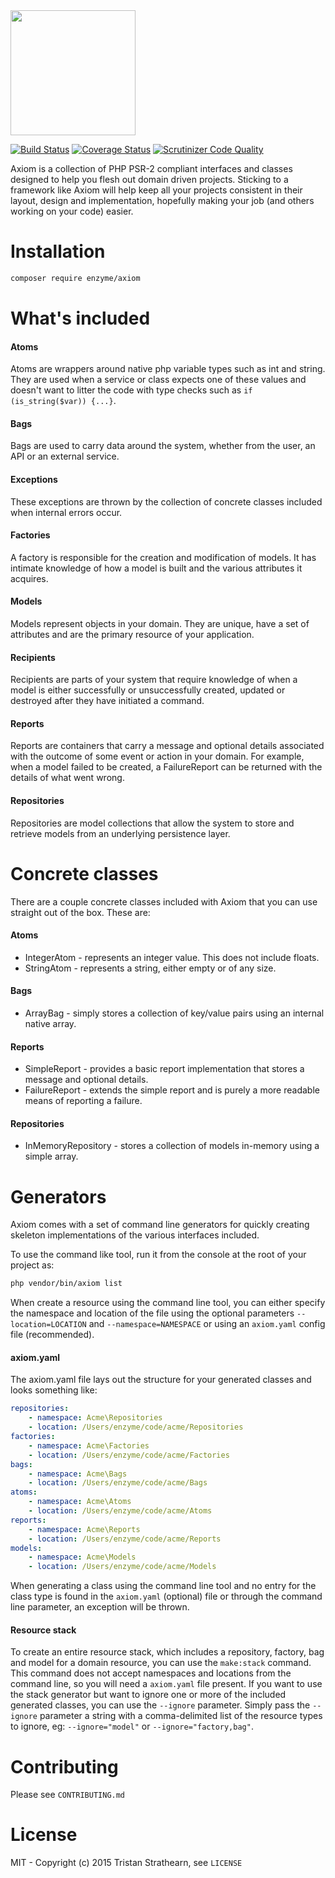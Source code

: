 <img src="https://cloud.githubusercontent.com/assets/2805249/12291425/e1430a16-ba32-11e5-950e-7887df7a75e9.png" width="200">

[![Build Status](https://travis-ci.org/enzyme/axiom.svg?branch=master)](https://travis-ci.org/enzyme/axiom)
[![Coverage Status](https://coveralls.io/repos/enzyme/axiom/badge.svg?branch=master&service=github)](https://coveralls.io/github/enzyme/axiom?branch=master)
[![Scrutinizer Code Quality](https://scrutinizer-ci.com/g/enzyme/axiom/badges/quality-score.png?b=master)](https://scrutinizer-ci.com/g/enzyme/axiom/?branch=master)

Axiom is a collection of PHP PSR-2 compliant interfaces and classes designed to help you flesh out domain driven projects. Sticking to a framework like Axiom will help keep all your projects consistent in their layout, design and implementation, hopefully making your job (and others working on your code) easier.

# Installation

```bash
composer require enzyme/axiom
```

# What's included

#### Atoms
Atoms are wrappers around native php variable types such as int and string. They are used when a service or class expects one of these values and doesn't want to litter the code with type checks such as `if (is_string($var)) {...}`.

#### Bags
Bags are used to carry data around the system, whether from the user, an API or an external service.

#### Exceptions
These exceptions are thrown by the collection of concrete classes included when internal errors occur.

#### Factories
A factory is responsible for the creation and modification of models. It has intimate knowledge of how a model is built and the various attributes it acquires.

#### Models
Models represent objects in your domain. They are unique, have a set of attributes and are the primary resource of your application.

#### Recipients
Recipients are parts of your system that require knowledge of when a model is either successfully or unsuccessfully created, updated or destroyed after they have initiated a command.

#### Reports
Reports are containers that carry a message and optional details associated with the outcome of some event or action in your domain. For example, when a model failed to be created, a FailureReport can be returned with the details of what went wrong.

#### Repositories
Repositories are model collections that allow the system to store and retrieve models from an underlying persistence layer.

# Concrete classes
There are a couple concrete classes included with Axiom that you can use straight out of the box. These are:

#### Atoms
* IntegerAtom - represents an integer value. This does not include floats.
* StringAtom - represents a string, either empty or of any size.

#### Bags
* ArrayBag - simply stores a collection of key/value pairs using an internal native array.

#### Reports
* SimpleReport - provides a basic report implementation that stores a message and optional details.
* FailureReport - extends the simple report and is purely a more readable means of reporting a failure.

#### Repositories
* InMemoryRepository - stores a collection of models in-memory using a simple array.

# Generators

Axiom comes with a set of command line generators for quickly creating skeleton implementations of the various interfaces included.

To use the command like tool, run it from the console at the root of your project as:

```bash
php vendor/bin/axiom list
```

When create a resource using the command line tool, you can either specify the namespace and location of the file using the optional parameters `--location=LOCATION` and `--namespace=NAMESPACE` or using an `axiom.yaml` config file (recommended).

#### axiom.yaml

The axiom.yaml file lays out the structure for your generated classes and looks something like:

```yaml
repositories:
    - namespace: Acme\Repositories
    - location: /Users/enzyme/code/acme/Repositories
factories:
    - namespace: Acme\Factories
    - location: /Users/enzyme/code/acme/Factories
bags:
    - namespace: Acme\Bags
    - location: /Users/enzyme/code/acme/Bags
atoms:
    - namespace: Acme\Atoms
    - location: /Users/enzyme/code/acme/Atoms
reports:
    - namespace: Acme\Reports
    - location: /Users/enzyme/code/acme/Reports
models:
    - namespace: Acme\Models
    - location: /Users/enzyme/code/acme/Models
```

When generating a class using the command line tool and no entry for the class type is found in the `axiom.yaml` (optional) file or through the command line parameter, an exception will be thrown.

#### Resource stack

To create an entire resource stack, which includes a repository, factory, bag and model for a domain resource, you can use the `make:stack` command. This command does not accept namespaces and locations from the command line, so you will need a `axiom.yaml` file present. If you want to use the stack generator but want to ignore one or more of the included generated classes, you can use the `--ignore` parameter. Simply pass the `--ignore` parameter a string with a comma-delimited list of the resource types to ignore, eg: `--ignore="model"` or `--ignore="factory,bag"`.

# Contributing

Please see `CONTRIBUTING.md`

# License

MIT - Copyright (c) 2015 Tristan Strathearn, see `LICENSE`
